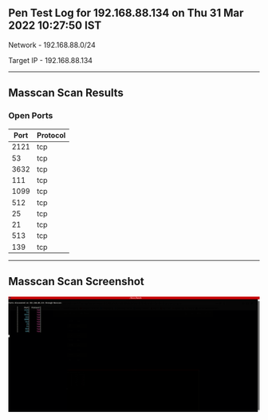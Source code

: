 
Pen Test Log for 192.168.88.134 on Thu 31 Mar 2022 10:27:50 IST
---

Network - 192.168.88.0/24

Target IP - 192.168.88.134


---

## Masscan Scan Results

### Open Ports

| Port | Protocol |
| ---- | -------- |
| 2121 | tcp |
| 53 | tcp |
| 3632 | tcp |
| 111 | tcp |
| 1099 | tcp |
| 512 | tcp |
| 25 | tcp |
| 21 | tcp |
| 513 | tcp |
| 139 | tcp |


---


## Masscan Scan Screenshot
![masscan Scan Results](./Mar-31-2022_102750-192.168.88.134-images/masscan_scan_results.png)

